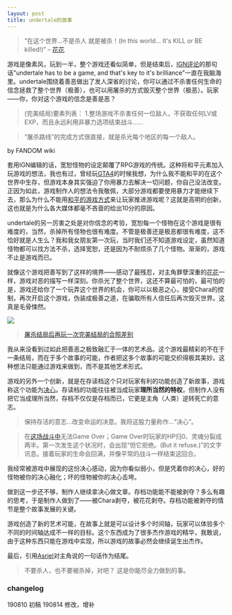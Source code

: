 ```yaml
---
layout: post
title: undertale的故事
---
```


>“在这个世界…不是杀人 就是被杀！(In this world... It's KILL or BE killed!)” – [花花](https://undertale.fandom.com/zh/wiki/%E8%8A%B1%E8%8A%B1)

游戏是像素风，玩到一半，整个游戏还看似简单，但是结束后，[IGN评论](https://www.ign.com/articles/2018/09/18/undertale-review)的那句话"undertale has to be a game, and that's key to it's brilliance"一直在我脑海里。undertale围绕着善恶做出了发人深省的讨论，你可以通过不杀害任何生命的信念拯救了整个世界（极善），也可以用屠杀的方式毁灭整个世界（极恶）。玩家——你，你对这个游戏的信念是善是恶？

>(完美结局)要素列表：
1.整场游戏不杀害任何一位敌人，不获取任何LV或EXP，而且永远利用非暴力选项结束战斗……

>“屠杀路线”的完成方式很直接，就是杀光每个地区的每一个敌人。

by FANDOM wiki

套用IGN编辑的话，宽恕怪物的设定颠覆了RPG游戏的传统。这种将和平元素加入玩游戏的想法，我也有过，曾经玩[GTA4](https://zh.wikipedia.org/wiki/%E4%BF%A0%E7%9B%9C%E7%8D%B5%E8%BB%8A%E6%89%8BIV)的时候我想，为什么我不能和平的在这个世界中生存，但游戏本身其实强迫了你用暴力去解决一切问题，你自己没法改变。正因为如此，游戏制作人的想法令我敬佩，大部分游戏都要使用暴力才能继续下去，那么为什么不能用[和平的游戏方式](https://www.douban.com/review/8159939/)来让玩家推进游戏呢？这就是高明的创新，这也就是为什么各大媒体都毫不吝啬的给出10分的原因。


undertale的另一厉害之处是对你信念的考验，宽恕每一个怪物在这个游戏是很有难度的，当然，杀掉所有怪物也很有难度。不管是极善还是极恶都很有难度，这不恰好就是人生么？我和我女朋友第一次玩，当时我们还不知道游戏设定，虽然知道怪物都可以找方法不杀，选择宽恕，还是因为不耐烦杀了几个怪物。渐渐的，游戏不止是游戏而已。

就像这个游戏把善写到了这样的境界——感动了最残忍，对主角罪孽深重的[花花](https://undertale.fandom.com/zh/wiki/%E8%8A%B1%E8%8A%B1)一样，游戏对恶的描写一样深刻。你杀光了整个世界，这还不算最可怕的，最可怕的是，游戏还给你了一个玩弄这个世界的机会，你可以以极恶之心，接受Chara的控制，再次开启这个游戏，伪装成极善之道，在骗取所有人信任后再次毁灭世界。这真是毛骨悚然。

![](https://pictures-steven.oss-cn-beijing.aliyuncs.com/GenoEnd.gif)
>[屠杀结局后再玩一次完美结局的合照差别](https://undertale.fandom.com/zh/wiki/%E5%B1%A0%E6%AE%BA%E8%B7%AF%E7%B7%9A)

我从来没看到过如此把善恶之极致融汇于一体的艺术品。这个游戏最精彩的不在于一条结局，而在于多个故事的可能，作者把这多个故事的可能交织得极其美妙。这种想法只能通过游戏来做到，而不是其他艺术形式。

游戏的另外一个创新，就是在存读档这个只对玩家有利的功能创造了新故事，游戏称这个功能为[决心](https://undertale.fandom.com/zh/wiki/%E6%B1%BA%E5%BF%83)。存读档的功能往往被当成玩家**理所当然的特权**，但制作人没有把它当成理所当然，存档不仅仅是存档而已，它更是主角（人类）逆转死亡的意志。

>保持存活的意志…改变命运的决意。我将这股力量称作…“决心”。

>在[这场战斗中](https://undertale.fandom.com/zh/wiki/Asriel_Dreemurr/%E6%88%B0%E9%AC%A5%E4%B8%AD)无法Game Over；Game Over时玩家的HP归0、灵魂分裂成两半。第一次发生这个状况时，会出现“但它拒绝。(But it refuse.)”的文字讯息。接着玩家的生命会回满，并像平常的战斗一样结束这回合。

我经常被游戏中展现的这份决心感动，因为你看似弱小，但是凭着你的决心，好的怪物被你的决心融化；坏的怪物被你的决心击垮。

做到这一步还不够，制作人继续拿决心做文章。存档功能能不能被剥夺？多么有趣的思考，于是制作人做到了——被Chara剥夺，被花花剥夺。存档功能被剥夺的情节是整个故事发展的关键。

游戏创造了新的艺术可能，在故事上就是可以设计多个时间轴，玩家可以体验多个不同的时间轴达成不一样的目标。这个东西成为了很多杰作游戏的精华，我敢说，由于这种东西只能在游戏中实现，所以游戏的故事必然会继续诞生出杰作。

最后，引用[Asriel](https://undertale.fandom.com/zh/wiki/Asriel_Dreemurr)对主角说的一句话作为结尾。

>不要杀人，也不要被杀掉，对吧？
这是你能尽全力做到的事。

### changelog
190810 初稿
190814 修改，增补
